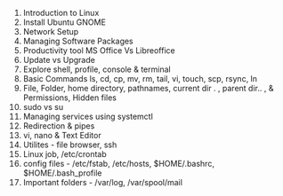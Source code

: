 1. Introduction to Linux
1. Install Ubuntu GNOME
1. Network Setup
1. Managing Software Packages
1. Productivity tool MS Office Vs Libreoffice
1. Update vs Upgrade
1. Explore shell, profile, console & terminal
1. Basic Commands ls, cd, cp, mv, rm, tail, vi, touch, scp, rsync, ln
1. File, Folder, home directory, pathnames, current dir . , parent dir.. , & Permissions, Hidden files
1. sudo vs su
1. Managing services using systemctl
1. Redirection & pipes
1. vi, nano & Text Editor
1. Utilites - file browser, ssh
1. Linux job, /etc/crontab 
1. config files - /etc/fstab, /etc/hosts, $HOME/.bashrc, $HOME/.bash_profile
1. Important folders - /var/log, /var/spool/mail
